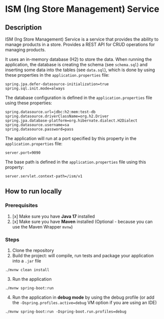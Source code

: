 # ISM (Ing Store Management) Service

## Description

ISM (Ing Store Management) Service is a service that provides the ability to manage products in a store.
Provides a REST API for CRUD operations for managing products.

It uses an in-memory database (H2) to store the data.
When running the application, the database is creating the schema (see `schema.sql`) and inserting some data into the
tables (see `data.sql`), which is done by using these properties in the `application.properties` file:

```
spring.jpa.defer-datasource-initialization=true
spring.sql.init.mode=always
```

The database configuration is defined in the `application.properties` file using these properties:

```
spring.datasource.url=jdbc:h2:mem:test-db
spring.datasource.driverClassName=org.h2.Driver
spring.jpa.database-platform=org.hibernate.dialect.H2Dialect
spring.datasource.username=sa
spring.datasource.password=pass
```

The application will run at a port specified by this property in the `application.properties` file:

```
server.port=9090
```

The base path is defined in the `application.properties` file using this property:

```
server.servlet.context-path=/ism/v1
```

## How to run locally

### Prerequisites

1. [x] Make sure you have **Java 17** installed
2. [x] Make sure you have **Maven** installed (Optional - because you can use the Maven Wrapper `mvnw`)

### Steps

1. Clone the repository
2. Build the project: will compile, run tests and package your application into a `.jar` file

```
./mvnw clean install
```

3. Run the application

```
./mvnw spring-boot:run
```

4. Run the application in **debug mode** by using the debug profile (or add the `-Dspring.profiles.active=debug` VM
   option if you are using an IDE)

```
./mvnw spring-boot:run -Dspring-boot.run.profiles=debug
```
